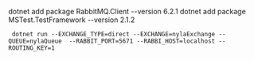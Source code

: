 dotnet add package RabbitMQ.Client --version 6.2.1
dotnet add package MSTest.TestFramework --version 2.1.2


```shell
 dotnet run --EXCHANGE_TYPE=direct --EXCHANGE=nylaExchange --QUEUE=nylaQueue  --RABBIT_PORT=5671 --RABBI_HOST=localhost --ROUTING_KEY=1
```
